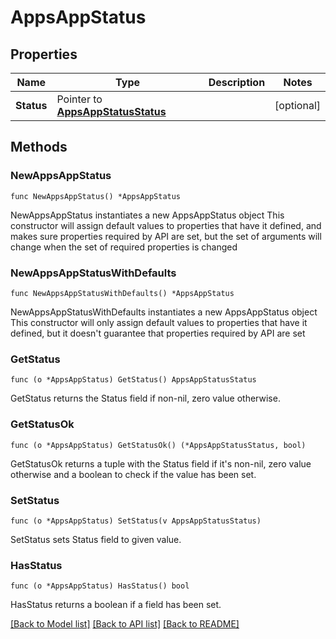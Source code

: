 # AppsAppStatus

## Properties

Name | Type | Description | Notes
------------ | ------------- | ------------- | -------------
**Status** | Pointer to [**AppsAppStatusStatus**](AppsAppStatusStatus.md) |  | [optional] 

## Methods

### NewAppsAppStatus

`func NewAppsAppStatus() *AppsAppStatus`

NewAppsAppStatus instantiates a new AppsAppStatus object
This constructor will assign default values to properties that have it defined,
and makes sure properties required by API are set, but the set of arguments
will change when the set of required properties is changed

### NewAppsAppStatusWithDefaults

`func NewAppsAppStatusWithDefaults() *AppsAppStatus`

NewAppsAppStatusWithDefaults instantiates a new AppsAppStatus object
This constructor will only assign default values to properties that have it defined,
but it doesn't guarantee that properties required by API are set

### GetStatus

`func (o *AppsAppStatus) GetStatus() AppsAppStatusStatus`

GetStatus returns the Status field if non-nil, zero value otherwise.

### GetStatusOk

`func (o *AppsAppStatus) GetStatusOk() (*AppsAppStatusStatus, bool)`

GetStatusOk returns a tuple with the Status field if it's non-nil, zero value otherwise
and a boolean to check if the value has been set.

### SetStatus

`func (o *AppsAppStatus) SetStatus(v AppsAppStatusStatus)`

SetStatus sets Status field to given value.

### HasStatus

`func (o *AppsAppStatus) HasStatus() bool`

HasStatus returns a boolean if a field has been set.


[[Back to Model list]](../README.md#documentation-for-models) [[Back to API list]](../README.md#documentation-for-api-endpoints) [[Back to README]](../README.md)


